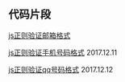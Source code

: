 ## 代码片段

[js正则验证邮箱格式](./verify_email_format.md)

[js正则验证手机号码格式](./verify_phone_num.md) 2017.12.11

[js正则验证qq号码格式](./verify_qq_format.md) 2017.12.12
